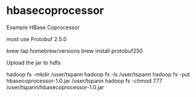# hbasecoprocessor
Example HBase Coprocessor

must use Protobuf 2.5.0

brew tap homebrew/versions
brew install protobuf250

Upload the jar to hdfs

hadoop fs -mkdir /user/tspann
hadoop fs -ls /user/tspann
hadoop fs -put hbasecoprocessor-1.0.jar /user/tspann
hadoop fs -chmod 777 /user/tspann/hbasecoprocessor-1.0.jar
